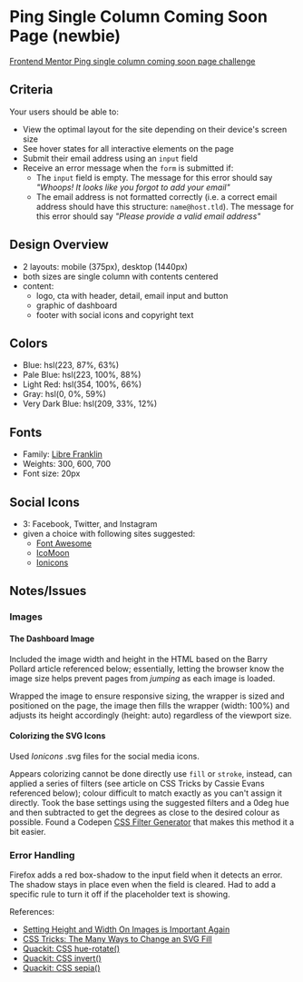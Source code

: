 # Ping Single Column Coming Soon Page (newbie)

[Frontend Mentor Ping single column coming soon page challenge](https://www.frontendmentor.io/challenges/ping-single-column-coming-soon-page-5cadd051fec04111f7b848da)

## Criteria

Your users should be able to:

- View the optimal layout for the site depending on their device's screen size
- See hover states for all interactive elements on the page
- Submit their email address using an `input` field
- Receive an error message when the `form` is submitted if:
  - The `input` field is empty. The message for this error should say _"Whoops!
    It looks like you forgot to add your email"_
  - The email address is not formatted correctly (i.e. a correct email address
    should have this structure: `name@host.tld`). The message for this error
    should say _"Please provide a valid email address"_

## Design Overview

- 2 layouts: mobile (375px), desktop (1440px)
- both sizes are single column with contents centered
- content:
  - logo, cta with header, detail, email input and button
  - graphic of dashboard
  - footer with social icons and copyright text

## Colors

- Blue: hsl(223, 87%, 63%)
- Pale Blue: hsl(223, 100%, 88%)
- Light Red: hsl(354, 100%, 66%)
- Gray: hsl(0, 0%, 59%)
- Very Dark Blue: hsl(209, 33%, 12%)

## Fonts

- Family: [Libre Franklin](https://fonts.google.com/specimen/Libre+Franklin)
- Weights: 300, 600, 700
- Font size: 20px

## Social Icons

- 3: Facebook, Twitter, and Instagram
- given a choice with following sites suggested:
  - [Font Awesome](https://fontawesome.com)
  - [IcoMoon](https://icomoon.io)
  - [Ionicons](https://ionicons.com)

## Notes/Issues

### Images

#### The Dashboard Image

Included the image width and height in the HTML based on the Barry Pollard
article referenced below; essentially, letting the browser know the image size
helps prevent pages from _jumping_ as each image is loaded.

Wrapped the image to ensure responsive sizing, the wrapper is sized and
positioned on the page, the image then fills the wrapper (width: 100%) and
adjusts its height accordingly (height: auto) regardless of the viewport size.

#### Colorizing the SVG Icons

Used _Ionicons_ .svg files for the social media icons.

Appears colorizing cannot be done directly use `fill` or `stroke`, instead, can
applied a series of filters (see article on CSS Tricks by Cassie Evans
referenced below); colour difficult to match exactly as you can't assign it
directly. Took the base settings using the suggested filters and a 0deg hue and
then subtracted to get the degrees as close to the desired colour as possible.
Found a Codepen [CSS Filter Generator](https://codepen.io/sosuke/pen/Pjoqqp)
that makes this method it a bit easier.

### Error Handling

Firefox adds a red box-shadow to the input field when it detects an error. The
shadow stays in place even when the field is cleared. Had to add a specific rule
to turn it off if the placeholder text is showing.

References:

- [Setting Height and Width On Images is Important Again](https://www.smashingmagazine.com/2020/03/setting-height-width-images-important-again/)
- [CSS Tricks: The Many Ways to Change an SVG Fill](https://css-tricks.com/the-many-ways-to-change-an-svg-fill-on-hover-and-when-to-use-them/)
- [Quackit: CSS hue-rotate()](https://www.quackit.com/css/functions/css_hue-rotate_function.cfm)
- [Quackit: CSS invert()](https://www.quackit.com/css/functions/css_invert_function.cfm)
- [Quackit: CSS sepia()](https://www.quackit.com/css/functions/css_sepia_function.cfm)
